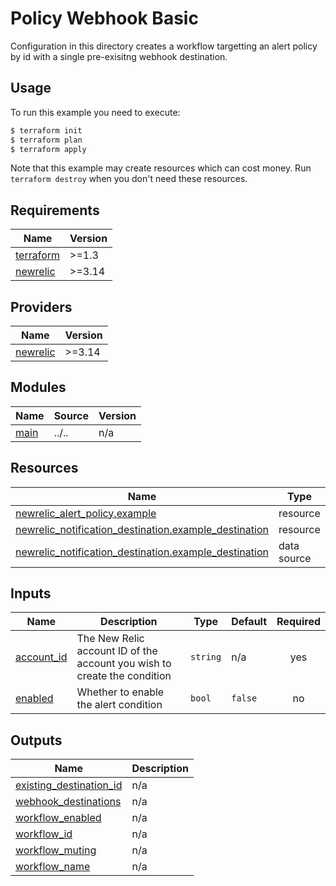 # Policy Webhook Basic

Configuration in this directory creates a workflow targetting an alert policy by id with a single pre-exisitng webhook destination.

## Usage

To run this example you need to execute:

```bash
$ terraform init
$ terraform plan
$ terraform apply
```

Note that this example may create resources which can cost money. Run `terraform destroy` when you don't need these resources.

<!-- BEGINNING OF PRE-COMMIT-TERRAFORM DOCS HOOK -->
## Requirements

| Name | Version |
|------|---------|
| <a name="requirement_terraform"></a> [terraform](#requirement\_terraform) | >=1.3 |
| <a name="requirement_newrelic"></a> [newrelic](#requirement\_newrelic) | >=3.14 |

## Providers

| Name | Version |
|------|---------|
| <a name="provider_newrelic"></a> [newrelic](#provider\_newrelic) | >=3.14 |

## Modules

| Name | Source | Version |
|------|--------|---------|
| <a name="module_main"></a> [main](#module\_main) | ../.. | n/a |

## Resources

| Name | Type |
|------|------|
| [newrelic_alert_policy.example](https://registry.terraform.io/providers/newrelic/newrelic/latest/docs/resources/alert_policy) | resource |
| [newrelic_notification_destination.example_destination](https://registry.terraform.io/providers/newrelic/newrelic/latest/docs/resources/notification_destination) | resource |
| [newrelic_notification_destination.example_destination](https://registry.terraform.io/providers/newrelic/newrelic/latest/docs/data-sources/notification_destination) | data source |

## Inputs

| Name | Description | Type | Default | Required |
|------|-------------|------|---------|:--------:|
| <a name="input_account_id"></a> [account\_id](#input\_account\_id) | The New Relic account ID of the account you wish to create the condition | `string` | n/a | yes |
| <a name="input_enabled"></a> [enabled](#input\_enabled) | Whether to enable the alert condition | `bool` | `false` | no |

## Outputs

| Name | Description |
|------|-------------|
| <a name="output_existing_destination_id"></a> [existing\_destination\_id](#output\_existing\_destination\_id) | n/a |
| <a name="output_webhook_destinations"></a> [webhook\_destinations](#output\_webhook\_destinations) | n/a |
| <a name="output_workflow_enabled"></a> [workflow\_enabled](#output\_workflow\_enabled) | n/a |
| <a name="output_workflow_id"></a> [workflow\_id](#output\_workflow\_id) | n/a |
| <a name="output_workflow_muting"></a> [workflow\_muting](#output\_workflow\_muting) | n/a |
| <a name="output_workflow_name"></a> [workflow\_name](#output\_workflow\_name) | n/a |
<!-- END OF PRE-COMMIT-TERRAFORM DOCS HOOK -->
